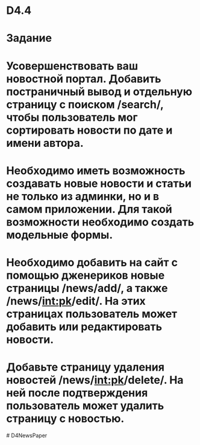# D4.4
# Задание
# Усовершенствовать ваш новостной портал. Добавить постраничный вывод и отдельную страницу с поиском /search/, чтобы пользователь мог сортировать новости по дате и имени автора.
# Необходимо иметь возможность создавать новые новости и статьи не только из админки, но и в самом приложении. Для такой возможности необходимо создать модельные формы.
# Необходимо добавить на сайт с помощью дженериков новые страницы /news/add/, а также /news/<int:pk>/edit/. На этих страницах пользователь может добавить или редактировать новости.
# Добавьте страницу удаления новостей /news/<int:pk>/delete/. На ней после подтверждения пользователь может удалить страницу с новостью. 
#   D 4 N e w s P a p e r  
 